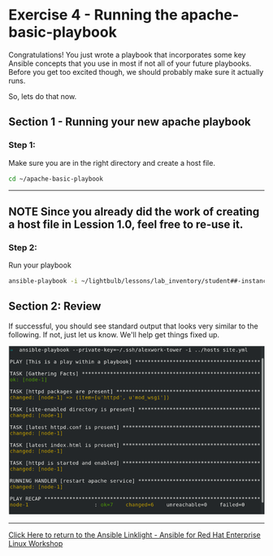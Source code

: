 # Exercise 4 - Running the apache-basic-playbook

Congratulations!  You just wrote a playbook that incorporates some key Ansible concepts that you use in most if not all of your future playbooks.  Before you get too excited though, we should probably make sure it actually runs.

So, lets do that now.

## Section 1 - Running your new apache playbook

### Step 1:
Make sure you are in the right directory and create a host file.

```bash
cd ~/apache-basic-playbook
```

---
**NOTE**
Since you already did the work of creating a host file in Lession 1.0, feel free to re-use it.
---

### Step 2:
Run your playbook

```bash
ansible-playbook -i ~/lightbulb/lessons/lab_inventory/student##-instances.txt site.yml
```

## Section 2: Review

If successful, you should see standard output that looks very similar to the following.  If not, just let us know.  We'll help get things fixed up.

![Stdout](stdout_2.png)


---

[Click Here to return to the Ansible Linklight - Ansible for Red Hat Enterprise Linux Workshop](../README.md)
